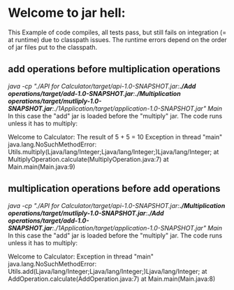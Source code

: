 # Welcome to jar hell:

This Example of code compiles, all tests pass, but still fails on integration (= at runtime) due to classpath issues. The runtime errors depend on the order of jar files put to the classpath.

## add operations before multiplication operations
*java -cp "./API for Calculator/target/api-1.0-SNAPSHOT.jar:**./Add operations/target/add-1.0-SNAPSHOT.jar**:**./Multiplication operations/target/mutliply-1.0-SNAPSHOT.jar**:./1Application/target/application-1.0-SNAPSHOT.jar" Main*
In this case the "add" jar is loaded before the "multiply" jar. The code runs unless it has to multiply:

Welcome to Calculator:
The result of 5 + 5 = 10
Exception in thread "main" java.lang.NoSuchMethodError: Utils.multiply(Ljava/lang/Integer;Ljava/lang/Integer;)Ljava/lang/Integer;
        at MultiplyOperation.calculate(MultiplyOperation.java:7)
        at Main.main(Main.java:9)

## multiplication operations before add operations
*java -cp "./API for Calculator/target/api-1.0-SNAPSHOT.jar:**./Multiplication operations/target/mutliply-1.0-SNAPSHOT.jar**:**./Add operations/target/add-1.0-SNAPSHOT.jar**:./1Application/target/application-1.0-SNAPSHOT.jar" Main*
In this case the "add" jar is loaded before the "multiply" jar. The code runs unless it has to multiply:

Welcome to Calculator:
Exception in thread "main" java.lang.NoSuchMethodError: Utils.add(Ljava/lang/Integer;Ljava/lang/Integer;)Ljava/lang/Integer;
        at AddOperation.calculate(AddOperation.java:7)
        at Main.main(Main.java:8)



